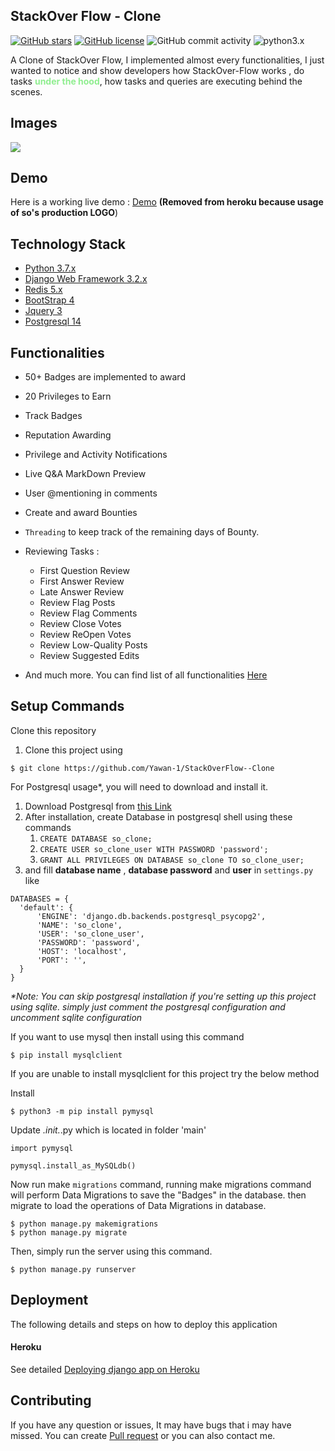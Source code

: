 ## StackOver Flow - Clone

<a href="https://github.com/Yawan-1/StackOverFlow--Clone/stargazers"><img alt="GitHub stars" src="https://img.shields.io/github/stars/Yawan-1/StackOverFlow--Clone"></a>
<a href="https://github.com/Yawan-1/StackOverFlow--Clone/blob/master/LICENSE"><img alt="GitHub license" src="https://img.shields.io/github/license/Yawan-1/StackOverFlow--Clone"></a>
<img alt="GitHub commit activity" src="https://img.shields.io/github/commit-activity/m/Yawan-1/StackOverFlow--Clone">
![python3.x](https://img.shields.io/badge/python-3.x-brightgreen.svg)

A Clone of StackOver Flow, I implemented almost every functionalities, 
I just wanted to notice and show developers how StackOver-Flow works
, do tasks <b style="color:lightgreen">under the hood</b>, how tasks and queries are executing behind the scenes.

## Images

<img src="/images/animation.gif">

## Demo

Here is a working live demo : <a href="https://stonkoverflow.herokuapp.com/">Demo</a> <b>(Removed from heroku because usage of so's production LOGO</b>)</b>

## Technology Stack

* [Python 3.7.x](https://www.python.org/)
* [Django Web Framework 3.2.x](https://www.djangoproject.com/)
* [Redis 5.x](https://pypi.org/project/django-redis/)
* [BootStrap 4](https://getbootstrap.com/)
* [Jquery 3](https://api.jquery.com/)
* [Postgresql 14](https://www.postgresql.org/)


## Functionalities


* 50+ Badges are implemented to award
* 20 Privileges to Earn
* Track Badges
* Reputation Awarding
* Privilege and Activity Notifications
* Live Q&A MarkDown Preview
* User @mentioning in comments
* Create and award Bounties
* <code>Threading</code> to keep track of the remaining days of Bounty.
* Reviewing Tasks :
  * First Question Review
  * First Answer Review
  * Late Answer Review
  * Review Flag Posts
  * Review Flag Comments
  * Review Close Votes
  * Review ReOpen Votes
  * Review Low-Quality Posts
  * Review Suggested Edits


* And much more. You can find list of all functionalities <a href="https://github.com/Yawan-1/StackOverFlow--Clone/blob/759157fc68f59398d9352ddd705eee396336bb81/Functionalities.md">Here</a>


## Setup Commands

Clone this repository

1. Clone this project using
````
$ git clone https://github.com/Yawan-1/StackOverFlow--Clone
````

For Postgresql usage*, you will need to download and install it.

1. Download Postgresql from [this Link](https://www.postgresql.org/download/)
2. After installation, create Database in postgresql shell using these commands
   1. `CREATE DATABASE so_clone;`
   2. `CREATE USER so_clone_user WITH PASSWORD 'password';`
   3. `GRANT ALL PRIVILEGES ON DATABASE so_clone TO so_clone_user;`
3. and fill **database name** , **database password** and **user** in `settings.py` like

  ````
  DATABASES = {
    'default': {
        'ENGINE': 'django.db.backends.postgresql_psycopg2',
        'NAME': 'so_clone',
        'USER': 'so_clone_user',
        'PASSWORD': 'password',
        'HOST': 'localhost',
        'PORT': '',
    }
}
  ````

_*Note: You can skip postgresql installation if you're setting up this project using sqlite. simply just comment the postgresql configuration and uncomment sqlite configuration_

If you want to use mysql then install using this command
````
$ pip install mysqlclient
````

If you are unable to install mysqlclient for this project try the below method

Install
````
$ python3 -m pip install pymysql
````
Update _._init_._.py which is located in folder 'main'

````
import pymysql

pymysql.install_as_MySQLdb()
````


Now run make <code>migrations</code> command, running make migrations command will perform Data Migrations to save the "Badges" in the database.
then migrate to load the operations of Data Migrations in database.
````
$ python manage.py makemigrations
$ python manage.py migrate
````

Then, simply run the server using this command.
````
$ python manage.py runserver
````

## Deployment

The following details and steps on how to deploy this application

#### Heroku

See detailed [Deploying django app on Heroku](https://devcenter.heroku.com/articles/django-app-configuration)


## Contributing

If you have any question or issues, It may have bugs that i may have missed. You can create <a href="https://github.com/Yawan-1/StackOverFlow--Clone/pulls">Pull request</a> or you can also contact me.



